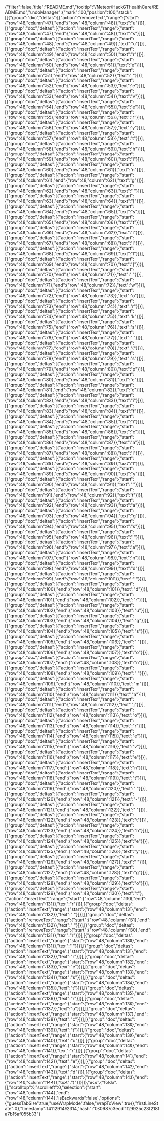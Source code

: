 {"filter":false,"title":"README.md","tooltip":"/Meteor/HackGTHealthCare/README.md","undoManager":{"mark":100,"position":100,"stack":[[{"group":"doc","deltas":[{"action":"removeText","range":{"start":{"row":48,"column":47},"end":{"row":48,"column":48}},"text":"u"}]}],[{"group":"doc","deltas":[{"action":"insertText","range":{"start":{"row":48,"column":47},"end":{"row":48,"column":48}},"text":"s"}]}],[{"group":"doc","deltas":[{"action":"insertText","range":{"start":{"row":48,"column":48},"end":{"row":48,"column":49}},"text":"u"}]}],[{"group":"doc","deltas":[{"action":"insertText","range":{"start":{"row":48,"column":49},"end":{"row":48,"column":50}},"text":"r"}]}],[{"group":"doc","deltas":[{"action":"insertText","range":{"start":{"row":48,"column":50},"end":{"row":48,"column":51}},"text":"e"}]}],[{"group":"doc","deltas":[{"action":"insertText","range":{"start":{"row":48,"column":51},"end":{"row":48,"column":52}},"text":" "}]}],[{"group":"doc","deltas":[{"action":"insertText","range":{"start":{"row":48,"column":52},"end":{"row":48,"column":53}},"text":"e"}]}],[{"group":"doc","deltas":[{"action":"insertText","range":{"start":{"row":48,"column":53},"end":{"row":48,"column":54}},"text":"v"}]}],[{"group":"doc","deltas":[{"action":"insertText","range":{"start":{"row":48,"column":54},"end":{"row":48,"column":55}},"text":"e"}]}],[{"group":"doc","deltas":[{"action":"insertText","range":{"start":{"row":48,"column":55},"end":{"row":48,"column":56}},"text":"r"}]}],[{"group":"doc","deltas":[{"action":"insertText","range":{"start":{"row":48,"column":56},"end":{"row":48,"column":57}},"text":"y"}]}],[{"group":"doc","deltas":[{"action":"insertText","range":{"start":{"row":48,"column":57},"end":{"row":48,"column":58}},"text":"t"}]}],[{"group":"doc","deltas":[{"action":"insertText","range":{"start":{"row":48,"column":58},"end":{"row":48,"column":59}},"text":"h"}]}],[{"group":"doc","deltas":[{"action":"insertText","range":{"start":{"row":48,"column":59},"end":{"row":48,"column":60}},"text":"i"}]}],[{"group":"doc","deltas":[{"action":"insertText","range":{"start":{"row":48,"column":60},"end":{"row":48,"column":61}},"text":"n"}]}],[{"group":"doc","deltas":[{"action":"insertText","range":{"start":{"row":48,"column":61},"end":{"row":48,"column":62}},"text":"g"}]}],[{"group":"doc","deltas":[{"action":"insertText","range":{"start":{"row":48,"column":62},"end":{"row":48,"column":63}},"text":" "}]}],[{"group":"doc","deltas":[{"action":"insertText","range":{"start":{"row":48,"column":63},"end":{"row":48,"column":64}},"text":"["}]}],[{"group":"doc","deltas":[{"action":"insertText","range":{"start":{"row":48,"column":64},"end":{"row":48,"column":65}},"text":"s"}]}],[{"group":"doc","deltas":[{"action":"insertText","range":{"start":{"row":48,"column":65},"end":{"row":48,"column":66}},"text":"t"}]}],[{"group":"doc","deltas":[{"action":"insertText","range":{"start":{"row":48,"column":66},"end":{"row":48,"column":67}},"text":"i"}]}],[{"group":"doc","deltas":[{"action":"insertText","range":{"start":{"row":48,"column":67},"end":{"row":48,"column":68}},"text":"l"}]}],[{"group":"doc","deltas":[{"action":"insertText","range":{"start":{"row":48,"column":68},"end":{"row":48,"column":69}},"text":"l"}]}],[{"group":"doc","deltas":[{"action":"insertText","range":{"start":{"row":48,"column":69},"end":{"row":48,"column":70}},"text":"]"}]}],[{"group":"doc","deltas":[{"action":"insertText","range":{"start":{"row":48,"column":70},"end":{"row":48,"column":71}},"text":" "}]}],[{"group":"doc","deltas":[{"action":"insertText","range":{"start":{"row":48,"column":71},"end":{"row":48,"column":72}},"text":"w"}]}],[{"group":"doc","deltas":[{"action":"insertText","range":{"start":{"row":48,"column":72},"end":{"row":48,"column":73}},"text":"o"}]}],[{"group":"doc","deltas":[{"action":"insertText","range":{"start":{"row":48,"column":73},"end":{"row":48,"column":74}},"text":"r"}]}],[{"group":"doc","deltas":[{"action":"insertText","range":{"start":{"row":48,"column":74},"end":{"row":48,"column":75}},"text":"k"}]}],[{"group":"doc","deltas":[{"action":"insertText","range":{"start":{"row":48,"column":75},"end":{"row":48,"column":76}},"text":"s"}]}],[{"group":"doc","deltas":[{"action":"insertText","range":{"start":{"row":48,"column":76},"end":{"row":48,"column":77}},"text":" "}]}],[{"group":"doc","deltas":[{"action":"insertText","range":{"start":{"row":48,"column":77},"end":{"row":48,"column":78}},"text":"("}]}],[{"group":"doc","deltas":[{"action":"insertText","range":{"start":{"row":48,"column":78},"end":{"row":48,"column":79}},"text":"s"}]}],[{"group":"doc","deltas":[{"action":"insertText","range":{"start":{"row":48,"column":79},"end":{"row":48,"column":80}},"text":"p"}]}],[{"group":"doc","deltas":[{"action":"insertText","range":{"start":{"row":48,"column":80},"end":{"row":48,"column":81}},"text":"e"}]}],[{"group":"doc","deltas":[{"action":"insertText","range":{"start":{"row":48,"column":81},"end":{"row":48,"column":82}},"text":"c"}]}],[{"group":"doc","deltas":[{"action":"insertText","range":{"start":{"row":48,"column":82},"end":{"row":48,"column":83}},"text":"i"}]}],[{"group":"doc","deltas":[{"action":"insertText","range":{"start":{"row":48,"column":83},"end":{"row":48,"column":84}},"text":"f"}]}],[{"group":"doc","deltas":[{"action":"insertText","range":{"start":{"row":48,"column":84},"end":{"row":48,"column":85}},"text":"i"}]}],[{"group":"doc","deltas":[{"action":"insertText","range":{"start":{"row":48,"column":85},"end":{"row":48,"column":86}},"text":"c"}]}],[{"group":"doc","deltas":[{"action":"insertText","range":{"start":{"row":48,"column":86},"end":{"row":48,"column":87}},"text":"a"}]}],[{"group":"doc","deltas":[{"action":"insertText","range":{"start":{"row":48,"column":87},"end":{"row":48,"column":88}},"text":"l"}]}],[{"group":"doc","deltas":[{"action":"insertText","range":{"start":{"row":48,"column":88},"end":{"row":48,"column":89}},"text":"l"}]}],[{"group":"doc","deltas":[{"action":"insertText","range":{"start":{"row":48,"column":89},"end":{"row":48,"column":90}},"text":"y"}]}],[{"group":"doc","deltas":[{"action":"insertText","range":{"start":{"row":48,"column":90},"end":{"row":48,"column":91}},"text":" "}]}],[{"group":"doc","deltas":[{"action":"insertText","range":{"start":{"row":48,"column":91},"end":{"row":48,"column":92}},"text":"t"}]}],[{"group":"doc","deltas":[{"action":"insertText","range":{"start":{"row":48,"column":92},"end":{"row":48,"column":93}},"text":"a"}]}],[{"group":"doc","deltas":[{"action":"insertText","range":{"start":{"row":48,"column":93},"end":{"row":48,"column":94}},"text":"g"}]}],[{"group":"doc","deltas":[{"action":"insertText","range":{"start":{"row":48,"column":94},"end":{"row":48,"column":95}},"text":"s"}]}],[{"group":"doc","deltas":[{"action":"insertText","range":{"start":{"row":48,"column":95},"end":{"row":48,"column":96}},"text":" "}]}],[{"group":"doc","deltas":[{"action":"insertText","range":{"start":{"row":48,"column":96},"end":{"row":48,"column":97}},"text":"a"}]}],[{"group":"doc","deltas":[{"action":"insertText","range":{"start":{"row":48,"column":97},"end":{"row":48,"column":98}},"text":"n"}]}],[{"group":"doc","deltas":[{"action":"insertText","range":{"start":{"row":48,"column":98},"end":{"row":48,"column":99}},"text":"d"}]}],[{"group":"doc","deltas":[{"action":"insertText","range":{"start":{"row":48,"column":99},"end":{"row":48,"column":100}},"text":" "}]}],[{"group":"doc","deltas":[{"action":"insertText","range":{"start":{"row":48,"column":100},"end":{"row":48,"column":101}},"text":"d"}]}],[{"group":"doc","deltas":[{"action":"insertText","range":{"start":{"row":48,"column":101},"end":{"row":48,"column":102}},"text":"r"}]}],[{"group":"doc","deltas":[{"action":"insertText","range":{"start":{"row":48,"column":102},"end":{"row":48,"column":103}},"text":"u"}]}],[{"group":"doc","deltas":[{"action":"insertText","range":{"start":{"row":48,"column":103},"end":{"row":48,"column":104}},"text":"g"}]}],[{"group":"doc","deltas":[{"action":"insertText","range":{"start":{"row":48,"column":104},"end":{"row":48,"column":105}},"text":"s"}]}],[{"group":"doc","deltas":[{"action":"insertText","range":{"start":{"row":48,"column":105},"end":{"row":48,"column":106}},"text":" "}]}],[{"group":"doc","deltas":[{"action":"insertText","range":{"start":{"row":48,"column":106},"end":{"row":48,"column":107}},"text":"o"}]}],[{"group":"doc","deltas":[{"action":"insertText","range":{"start":{"row":48,"column":107},"end":{"row":48,"column":108}},"text":"n"}]}],[{"group":"doc","deltas":[{"action":"insertText","range":{"start":{"row":48,"column":108},"end":{"row":48,"column":109}},"text":" "}]}],[{"group":"doc","deltas":[{"action":"insertText","range":{"start":{"row":48,"column":109},"end":{"row":48,"column":110}},"text":"m"}]}],[{"group":"doc","deltas":[{"action":"insertText","range":{"start":{"row":48,"column":110},"end":{"row":48,"column":111}},"text":"a"}]}],[{"group":"doc","deltas":[{"action":"insertText","range":{"start":{"row":48,"column":111},"end":{"row":48,"column":112}},"text":"j"}]}],[{"group":"doc","deltas":[{"action":"insertText","range":{"start":{"row":48,"column":112},"end":{"row":48,"column":113}},"text":"o"}]}],[{"group":"doc","deltas":[{"action":"insertText","range":{"start":{"row":48,"column":113},"end":{"row":48,"column":114}},"text":"r"}]}],[{"group":"doc","deltas":[{"action":"insertText","range":{"start":{"row":48,"column":114},"end":{"row":48,"column":115}},"text":"e"}]}],[{"group":"doc","deltas":[{"action":"insertText","range":{"start":{"row":48,"column":115},"end":{"row":48,"column":116}},"text":"v"}]}],[{"group":"doc","deltas":[{"action":"insertText","range":{"start":{"row":48,"column":116},"end":{"row":48,"column":117}},"text":"e"}]}],[{"group":"doc","deltas":[{"action":"insertText","range":{"start":{"row":48,"column":117},"end":{"row":48,"column":118}},"text":"n"}]}],[{"group":"doc","deltas":[{"action":"insertText","range":{"start":{"row":48,"column":118},"end":{"row":48,"column":119}},"text":"t"}]}],[{"group":"doc","deltas":[{"action":"insertText","range":{"start":{"row":48,"column":119},"end":{"row":48,"column":120}},"text":" "}]}],[{"group":"doc","deltas":[{"action":"insertText","range":{"start":{"row":48,"column":120},"end":{"row":48,"column":121}},"text":"-"}]}],[{"group":"doc","deltas":[{"action":"insertText","range":{"start":{"row":48,"column":121},"end":{"row":48,"column":122}},"text":" "}]}],[{"group":"doc","deltas":[{"action":"insertText","range":{"start":{"row":48,"column":122},"end":{"row":48,"column":123}},"text":"t"}]}],[{"group":"doc","deltas":[{"action":"insertText","range":{"start":{"row":48,"column":123},"end":{"row":48,"column":124}},"text":"h"}]}],[{"group":"doc","deltas":[{"action":"insertText","range":{"start":{"row":48,"column":124},"end":{"row":48,"column":125}},"text":"e"}]}],[{"group":"doc","deltas":[{"action":"insertText","range":{"start":{"row":48,"column":125},"end":{"row":48,"column":126}},"text":"y"}]}],[{"group":"doc","deltas":[{"action":"insertText","range":{"start":{"row":48,"column":126},"end":{"row":48,"column":127}},"text":" "}]}],[{"group":"doc","deltas":[{"action":"insertText","range":{"start":{"row":48,"column":127},"end":{"row":48,"column":128}},"text":"g"}]}],[{"group":"doc","deltas":[{"action":"insertText","range":{"start":{"row":48,"column":128},"end":{"row":48,"column":129}},"text":"o"}]}],[{"group":"doc","deltas":[{"action":"insertText","range":{"start":{"row":48,"column":129},"end":{"row":48,"column":130}},"text":"t"},{"action":"insertText","range":{"start":{"row":48,"column":130},"end":{"row":48,"column":131}},"text":"r"}]}],[{"group":"doc","deltas":[{"action":"insertText","range":{"start":{"row":48,"column":131},"end":{"row":48,"column":132}},"text":" "}]}],[{"group":"doc","deltas":[{"action":"removeText","range":{"start":{"row":48,"column":131},"end":{"row":48,"column":132}},"text":" "}]}],[{"group":"doc","deltas":[{"action":"removeText","range":{"start":{"row":48,"column":130},"end":{"row":48,"column":131}},"text":"r"}]}],[{"group":"doc","deltas":[{"action":"insertText","range":{"start":{"row":48,"column":130},"end":{"row":48,"column":131}},"text":" "}]}],[{"group":"doc","deltas":[{"action":"insertText","range":{"start":{"row":48,"column":131},"end":{"row":48,"column":132}},"text":"r"}]}],[{"group":"doc","deltas":[{"action":"insertText","range":{"start":{"row":48,"column":132},"end":{"row":48,"column":133}},"text":"e"}]}],[{"group":"doc","deltas":[{"action":"insertText","range":{"start":{"row":48,"column":133},"end":{"row":48,"column":134}},"text":"s"}]}],[{"group":"doc","deltas":[{"action":"insertText","range":{"start":{"row":48,"column":134},"end":{"row":48,"column":135}},"text":"t"}]}],[{"group":"doc","deltas":[{"action":"insertText","range":{"start":{"row":48,"column":135},"end":{"row":48,"column":136}},"text":"r"}]}],[{"group":"doc","deltas":[{"action":"insertText","range":{"start":{"row":48,"column":136},"end":{"row":48,"column":137}},"text":"u"}]}],[{"group":"doc","deltas":[{"action":"insertText","range":{"start":{"row":48,"column":137},"end":{"row":48,"column":138}},"text":"c"}]}],[{"group":"doc","deltas":[{"action":"insertText","range":{"start":{"row":48,"column":138},"end":{"row":48,"column":139}},"text":"t"}]}],[{"group":"doc","deltas":[{"action":"insertText","range":{"start":{"row":48,"column":139},"end":{"row":48,"column":140}},"text":"u"}]}],[{"group":"doc","deltas":[{"action":"insertText","range":{"start":{"row":48,"column":140},"end":{"row":48,"column":141}},"text":"r"}]}],[{"group":"doc","deltas":[{"action":"insertText","range":{"start":{"row":48,"column":141},"end":{"row":48,"column":142}},"text":"e"}]}],[{"group":"doc","deltas":[{"action":"insertText","range":{"start":{"row":48,"column":142},"end":{"row":48,"column":143}},"text":"d"}]}],[{"group":"doc","deltas":[{"action":"insertText","range":{"start":{"row":48,"column":143},"end":{"row":48,"column":144}},"text":")"}]}]]},"ace":{"folds":[],"scrolltop":0,"scrollleft":0,"selection":{"start":{"row":48,"column":144},"end":{"row":48,"column":144},"isBackwards":false},"options":{"guessTabSize":true,"useWrapMode":false,"wrapToView":true},"firstLineState":0},"timestamp":1411291492314,"hash":"080987c3ecdf1f29925c23f218fa7b15af055b33"}